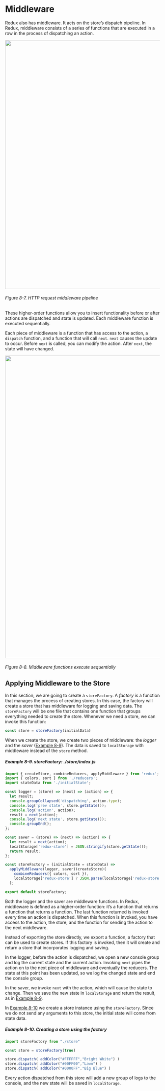 # Middleware

Redux also has middleware. It acts on the store’s dispatch pipeline. In Redux, middleware consists of a series of functions that are executed in a row in the process of dispatching an action.

<img src="http://om1o84p1p.bkt.clouddn.com//C683AC2999017296E2A5267125CBD739.png" width="640" height="807" />

###### Figure 8-7. HTTP request middleware pipeline

These higher-order functions allow you to insert functionality before or after actions are dispatched and state is updated. Each middleware function is executed sequentially.

Each piece of middleware is a function that has access to the action, a `dispatch` function, and a function that will call `next`. `next` causes the update to occur. Before `next` is called, you can modify the action. After `next`, the state will have changed.

<img src="http://om1o84p1p.bkt.clouddn.com//B42F48B61B8701EB55F29BB28DC0AE5D.png" width="903" height="981" />

###### Figure 8-8. Middleware functions execute sequentially

## Applying Middleware to the Store

In this section, we are going to create a `storeFactory`. A _factory_ is a function that manages the process of creating stores. In this case, the factory will create a store that has middleware for logging and saving data. The `storeFactory` will be one file that contains one function that groups everything needed to create the store. Whenever we need a store, we can invoke this function:

```Javascript
const store = storeFactory(initialData)
```

When we create the store, we create two pieces of middleware: the _logger_ and the _saver_ ([Example 8-9](https://www.safaribooksonline.com//library/view/learning-react-1st/9781491954614/ch08.html#example0809)). The data is saved to `localStorage` with middleware instead of the `store` method.

##### Example 8-9. storeFactory: ./store/index.js

```Javascript
import { createStore, combineReducers, applyMiddleware } from 'redux';
import { colors, sort } from './reducers';
import stateData from './initialState';

const logger = (store) => (next) => (action) => {
  let result;
  console.groupCollapsed('dispatching', action.type);
  console.log('prev state', store.getState());
  console.log('action', action);
  result = next(action);
  console.log('next state', store.getState());
  console.groupEnd();
};

const saver = (store) => (next) => (action) => {
  let result = next(action);
  localStorage['redux-store'] = JSON.stringify(store.getState());
  return result;
};

const storeFactory = (initialState = stateData) =>
  applyMiddleware(logger, saver)(createStore)(
    combineReducers({ colors, sort }),
    localStorage['redux-store'] ? JSON.parse(localStorage['redux-store']) : stateData
  );

export default storeFactory;
```

Both the logger and the saver are middleware functions. In Redux, middleware is defined as a higher-order function: it’s a function that returns a function that returns a function. The last function returned is invoked every time an action is dispatched. When this function is invoked, you have access to the action, the store, and the function for sending the action to the next middleware.

Instead of exporting the store directly, we export a function, a factory that can be used to create stores. If this factory is invoked, then it will create and return a store that incorporates logging and saving.

In the logger, before the action is dispatched, we open a new console group and log the current state and the current action. Invoking `next` pipes the action on to the next piece of middleware and eventually the reducers. The state at this point has been updated, so we log the changed state and end the console group.

In the saver, we invoke `next` with the action, which will cause the state to change. Then we save the new state in `localStorage` and return the result, as in [Example 8-9](https://www.safaribooksonline.com//library/view/learning-react-1st/9781491954614/ch08.html#example0809).

In [Example 8-10](https://www.safaribooksonline.com//library/view/learning-react-1st/9781491954614/ch08.html#example0810) we create a store instance using the `storeFactory`. Since we do not send any arguments to this store, the initial state will come from state data.

##### Example 8-10. Creating a store using the factory

```Javascript
import storeFactory from "./store"

const store = storeFactory(true)

store.dispatch( addColor("#FFFFFF","Bright White") )
store.dispatch( addColor("#00FF00","Lawn") )
store.dispatch( addColor("#0000FF","Big Blue") )
```

Every action dispatched from this store will add a new group of logs to the console, and the new state will be saved in `localStorage`.
